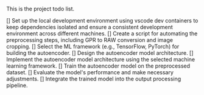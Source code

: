 This is the project todo list.

[] Set up the local development environment using vscode dev containers to keep dependencies isolated and ensure a consistent development environment across different machines.
[] Create a script for automating the preprocessing steps, including GPR to RAW conversion and image cropping.
[] Select the ML framework (e.g., TensorFlow, PyTorch) for building the autoencoder.
[] Design the autoencoder model architecture.
[] Implement the autoencoder model architecture using the selected machine learning framework.
[] Train the autoencoder model on the preprocessed dataset.
[] Evaluate the model's performance and make necessary adjustments.
[] Integrate the trained model into the output processing pipeline.
